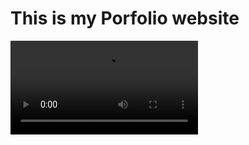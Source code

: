 # This is my Porfolio website

![Video of my porfolio website](https://github.com/shaikhFaris/My-Portfolio/blob/main/my-porfolio_recording.mp4)
